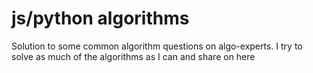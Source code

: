 # js/python algorithms
Solution to some common algorithm questions on algo-experts. I try to solve as much of the algorithms as I can and share on here
